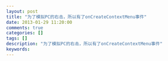 ```yaml
---
layout: post
title: "为了模拟PC的右击，所以有了onCreateContextMenu事件"
date: 2013-01-29 11:20:00 
comments: true
categories: []
tags: []
description: "为了模拟PC的右击，所以有了onCreateContextMenu事件"
keywords: 
---
```





